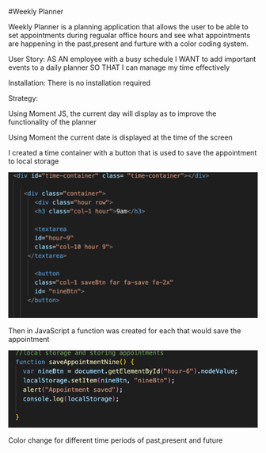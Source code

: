 #Weekly Planner
 
Weekly Planner is a planning application that allows the user to be able to set appointments during regualar office hours and see what appointments are happening in the past,present and furture with a color coding system.


User Story:
AS AN employee with a busy schedule
I WANT to add important events to a daily planner
SO THAT I can manage my time effectively

Installation:
There is no installation required 


Strategy:

Using Moment JS, the current day will display as to improve the functionality of the planner 

Using Moment the current date is displayed at the time of the screen 



I created a time container with a button that is used to save the appointment to local storage 

![button](images/button-html.png)


Then in JavaScript a function was created for each that would save the appointment 

![function](images/app-function.png)


Color change for different time periods of past,present and future 